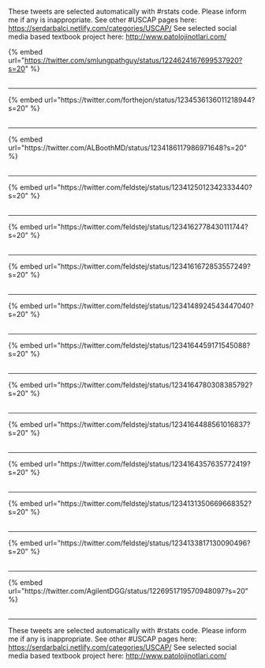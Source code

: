 

These tweets are selected automatically with #rstats code. Please inform me if any is inappropriate.
See other #USCAP pages here: https://serdarbalci.netlify.com/categories/USCAP/ 
See selected social media based textbook project here: http://www.patolojinotlari.com/

{% embed url="https://twitter.com/smlungpathguy/status/1224624167699537920?s=20" %}<br>
<br>
<hr>
{% embed url="https://twitter.com/forthejon/status/1234536136011218944?s=20" %}<br>
<br>
<hr>
{% embed url="https://twitter.com/ALBoothMD/status/1234186117986971648?s=20" %}<br>
<br>
<hr>
{% embed url="https://twitter.com/feldstej/status/1234125012342333440?s=20" %}<br>
<br>
<hr>
{% embed url="https://twitter.com/feldstej/status/1234162778430111744?s=20" %}<br>
<br>
<hr>
{% embed url="https://twitter.com/feldstej/status/1234161672853557249?s=20" %}<br>
<br>
<hr>
{% embed url="https://twitter.com/feldstej/status/1234148924543447040?s=20" %}<br>
<br>
<hr>
{% embed url="https://twitter.com/feldstej/status/1234164459171545088?s=20" %}<br>
<br>
<hr>
{% embed url="https://twitter.com/feldstej/status/1234164780308385792?s=20" %}<br>
<br>
<hr>
{% embed url="https://twitter.com/feldstej/status/1234164488561016837?s=20" %}<br>
<br>
<hr>
{% embed url="https://twitter.com/feldstej/status/1234164357635772419?s=20" %}<br>
<br>
<hr>
{% embed url="https://twitter.com/feldstej/status/1234131350669668352?s=20" %}<br>
<br>
<hr>
{% embed url="https://twitter.com/feldstej/status/1234133817130090496?s=20" %}<br>
<br>
<hr>
{% embed url="https://twitter.com/AgilentDGG/status/1226951719570948097?s=20" %}<br>
<br>
<hr>


These tweets are selected automatically with #rstats code. Please inform me if any is inappropriate.
See other #USCAP pages here: https://serdarbalci.netlify.com/categories/USCAP/ 
See selected social media based textbook project here: http://www.patolojinotlari.com/
